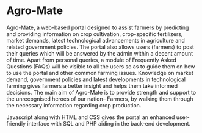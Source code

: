 # Agro-Mate
Agro-Mate, a web-based portal designed to assist farmers by predicting and providing information 
    on crop cultivation, crop-specific fertilizers,  market demands, latest technological advancements in agriculture and 
    related government policies. The portal also allows users (farmers) to post their queries which will be answered by 
    the admin within a decent amount of time. Apart from personal queries, a module of Frequently Asked Questions (FAQs) 
    will be visible to all the users so as to guide them on how to use the portal and other common farming issues.
    Knowledge on market demand, government policies and latest developments in technological farming gives farmers a better insight and helps them take informed decisions. The main aim of Agro-Mate is to provide strength and support to the unrecognised heroes of our nation&ndash; Farmers, by walking them through the necessary information regarding crop production.</p>
    Javascript along with HTML and CSS gives the portal an enhanced user-friendly interface with SQL and PHP aiding in the back-end development.
 
